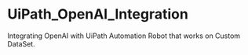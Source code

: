# UiPath_OpenAI_Integration
Integrating OpenAI with UiPath Automation Robot that works on Custom DataSet.
